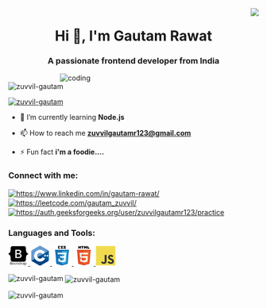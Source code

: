 <img align="right" src="https://media.tenor.com/oXXYhHPgcHwAAAAC/welcome-to-my-profile-welcome.gif">
<h1 align="center">Hi 👋, I'm Gautam Rawat</h1>
<h3 align="center">A passionate frontend developer from India</h3>

<img align="right" alt="coding" width="400" src="https://camo.githubusercontent.com/cae12fddd9d6982901d82580bdf321d81fb299141098ca1c2d4891870827bf17/68747470733a2f2f6d69726f2e6d656469756d2e636f6d2f6d61782f313336302f302a37513379765349765f7430696f4a2d5a2e676966">


<p align="left"> <img src="https://komarev.com/ghpvc/?username=zuvvil-gautam&label=Profile%20views&color=0e75b6&style=flat" alt="zuvvil-gautam" /> </p>

<p align="left"> <a href="https://github.com/ryo-ma/github-profile-trophy"><img src="https://github-profile-trophy.vercel.app/?username=zuvvil-gautam" alt="zuvvil-gautam" /></a> </p>

- 🌱 I’m currently learning **Node.js**

- 📫 How to reach me **zuvvilgautamr123@gmail.com**

- ⚡ Fun fact **i'm a foodie....**

<h3 align="left">Connect with me:</h3>
<p align="left">
<a href="https://www.linkedin.com/in/gautam-rawat/" target="blank"><img align="center" src="https://raw.githubusercontent.com/rahuldkjain/github-profile-readme-generator/master/src/images/icons/Social/linked-in-alt.svg" alt="https://www.linkedin.com/in/gautam-rawat/" height="30" width="40" /></a>
<a href="https://leetcode.com/gautam_zuvvil/" target="blank"><img align="center" src="https://raw.githubusercontent.com/rahuldkjain/github-profile-readme-generator/master/src/images/icons/Social/leet-code.svg" alt="https://leetcode.com/gautam_zuvvil/" height="30" width="40" /></a>
<a href="https://auth.geeksforgeeks.org/user/zuvvilgautamr123/practice" target="blank"><img align="center" src="https://raw.githubusercontent.com/rahuldkjain/github-profile-readme-generator/master/src/images/icons/Social/geeks-for-geeks.svg" alt="https://auth.geeksforgeeks.org/user/zuvvilgautamr123/practice" height="30" width="40" /></a>
</p>

<h3 align="left">Languages and Tools:</h3>
<p align="left"> <a href="https://getbootstrap.com" target="_blank" rel="noreferrer"> <img src="https://raw.githubusercontent.com/devicons/devicon/master/icons/bootstrap/bootstrap-plain-wordmark.svg" alt="bootstrap" width="40" height="40"/> </a> <a href="https://www.w3schools.com/cpp/" target="_blank" rel="noreferrer"> <img src="https://raw.githubusercontent.com/devicons/devicon/master/icons/cplusplus/cplusplus-original.svg" alt="cplusplus" width="40" height="40"/> </a> <a href="https://www.w3schools.com/css/" target="_blank" rel="noreferrer"> <img src="https://raw.githubusercontent.com/devicons/devicon/master/icons/css3/css3-original-wordmark.svg" alt="css3" width="40" height="40"/> </a> <a href="https://www.w3.org/html/" target="_blank" rel="noreferrer"> <img src="https://raw.githubusercontent.com/devicons/devicon/master/icons/html5/html5-original-wordmark.svg" alt="html5" width="40" height="40"/> </a> <a href="https://developer.mozilla.org/en-US/docs/Web/JavaScript" target="_blank" rel="noreferrer"> <img src="https://raw.githubusercontent.com/devicons/devicon/master/icons/javascript/javascript-original.svg" alt="javascript" width="40" height="40"/> </a> </p>

<p><img align="left" src="https://github-readme-stats.vercel.app/api/top-langs?username=zuvvil-gautam&show_icons=true&locale=en&layout=compact" alt="zuvvil-gautam" /></p>

<p>&nbsp;<img align="center" src="https://github-readme-stats.vercel.app/api?username=zuvvil-gautam&show_icons=true&locale=en" alt="zuvvil-gautam" /></p>

<p><img align="center" src="https://github-readme-streak-stats.herokuapp.com/?user=zuvvil-gautam&" alt="zuvvil-gautam" /></p>
